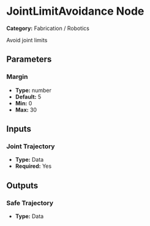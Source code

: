 
# JointLimitAvoidance Node

**Category:** Fabrication / Robotics

Avoid joint limits

## Parameters


### Margin
- **Type:** number
- **Default:** 5
- **Min:** 0
- **Max:** 30



## Inputs


### Joint Trajectory
- **Type:** Data
- **Required:** Yes



## Outputs


### Safe Trajectory
- **Type:** Data




